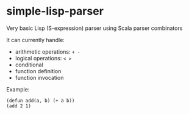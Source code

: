 # simple-lisp-parser

Very basic Lisp (S-expression) parser using Scala parser combinators

It can currently handle:

- arithmetic operations: `+ -`
- logical operations: `< >`
- conditional
- function definition
- function invocation

Example:

```
(defun add(a, b) (+ a b))
(add 2 1)
```
